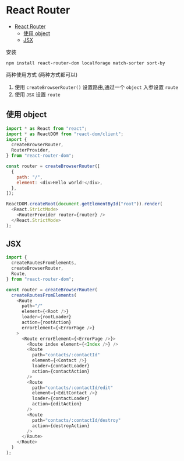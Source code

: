 # React Router

- [React Router](#react-router)
  - [使用 object](#使用-object)
  - [JSX](#jsx)

安装

```shell
npm install react-router-dom localforage match-sorter sort-by
```

两种使用方式 (两种方式都可以)

1. 使用 `createBrowserRouter()` 设置路由,通过一个 `object` 入参设置 `route`
2. 使用 `JSX` 设置 `route`

## 使用 object

```js
import * as React from "react";
import * as ReactDOM from "react-dom/client";
import {
  createBrowserRouter,
  RouterProvider,
} from "react-router-dom";

const router = createBrowserRouter([
  {
    path: "/",
    element: <div>Hello world!</div>,
  },
]);

ReactDOM.createRoot(document.getElementById("root")).render(
  <React.StrictMode>
    <RouterProvider router={router} />
  </React.StrictMode>
);
```

## JSX

```js
import {
  createRoutesFromElements,
  createBrowserRouter,
  Route,
} from "react-router-dom";

const router = createBrowserRouter(
  createRoutesFromElements(
    <Route
      path="/"
      element={<Root />}
      loader={rootLoader}
      action={rootAction}
      errorElement={<ErrorPage />}
    >
      <Route errorElement={<ErrorPage />}>
        <Route index element={<Index />} />
        <Route
          path="contacts/:contactId"
          element={<Contact />}
          loader={contactLoader}
          action={contactAction}
        />
        <Route
          path="contacts/:contactId/edit"
          element={<EditContact />}
          loader={contactLoader}
          action={editAction}
        />
        <Route
          path="contacts/:contactId/destroy"
          action={destroyAction}
        />
      </Route>
    </Route>
  )
);
```
